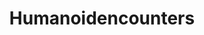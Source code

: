 ---
title: Humanoidencounters
crosslinks:
- Paranormal
- worldpolitics
- Missing411
- AskReddit
- CrawlerSightings
- chicago
- nosleep
- conspiracy
- Thetruthishere
- metric_units
- IAmA
- UFOs
- SasquatchAttacks
- MankindUnsolved
- starseeds
- glitch_in_the_Matrix
- paranormal
- Ghosts
- reptilians
- aliens
---